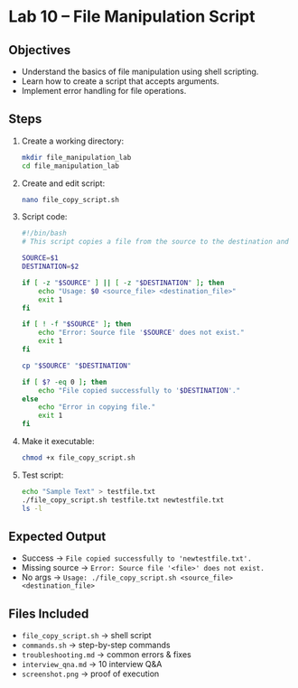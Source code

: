 # Lab 10 – File Manipulation Script

## Objectives
- Understand the basics of file manipulation using shell scripting.
- Learn how to create a script that accepts arguments.
- Implement error handling for file operations.

## Steps
1. Create a working directory:
   ```bash
   mkdir file_manipulation_lab
   cd file_manipulation_lab
   ```

2. Create and edit script:
   ```bash
   nano file_copy_script.sh
   ```

3. Script code:
   ```bash
   #!/bin/bash
   # This script copies a file from the source to the destination and checks for success or failure.

   SOURCE=$1
   DESTINATION=$2

   if [ -z "$SOURCE" ] || [ -z "$DESTINATION" ]; then
       echo "Usage: $0 <source_file> <destination_file>"
       exit 1
   fi

   if [ ! -f "$SOURCE" ]; then
       echo "Error: Source file '$SOURCE' does not exist."
       exit 1
   fi

   cp "$SOURCE" "$DESTINATION"

   if [ $? -eq 0 ]; then
       echo "File copied successfully to '$DESTINATION'."
   else
       echo "Error in copying file."
       exit 1
   fi
   ```

4. Make it executable:
   ```bash
   chmod +x file_copy_script.sh
   ```

5. Test script:
   ```bash
   echo "Sample Text" > testfile.txt
   ./file_copy_script.sh testfile.txt newtestfile.txt
   ls -l
   ```

## Expected Output
- Success → `File copied successfully to 'newtestfile.txt'.`
- Missing source → `Error: Source file '<file>' does not exist.`
- No args → `Usage: ./file_copy_script.sh <source_file> <destination_file>`

## Files Included
- `file_copy_script.sh` → shell script
- `commands.sh` → step-by-step commands
- `troubleshooting.md` → common errors & fixes
- `interview_qna.md` → 10 interview Q&A
- `screenshot.png` → proof of execution
